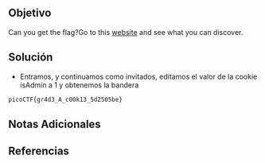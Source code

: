 ## Objetivo
Can you get the flag?Go to this [website](http://saturn.picoctf.net:53408/) and see what you can discover.
## Solución
- Entramos, y continuamos como invitados, editamos el valor de la cookie isAdmin a 1 y obtenemos la bandera
```bash
picoCTF{gr4d3_A_c00k13_5d2505be}
```

## Notas Adicionales
## Referencias